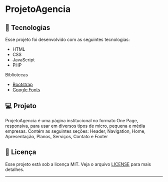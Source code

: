 # ProjetoAgencia

## 🚀 Tecnologias

Esse projeto foi desenvolvido com as seguintes tecnologias:

- HTML
- CSS
- JavaScript
- PHP

Bibliotecas

- [Bootstrap](https://getbootstrap.com/)
- [Google Fonts](https://fonts.google.com/)

## 💻 Projeto

ProjetoAgencia é uma página institucional no formato One Page, responsiva, para usar em diversos tipos de micro, pequena e média empresas. 
Contém as seguintes seções: Header, Navigation, Home, Apresentação, Planos, Serviços, Contato e Footer

## 📝 Licença

Esse projeto está sob a licença MIT. Veja o arquivo [LICENSE](LICENSE) para mais detalhes.

---
